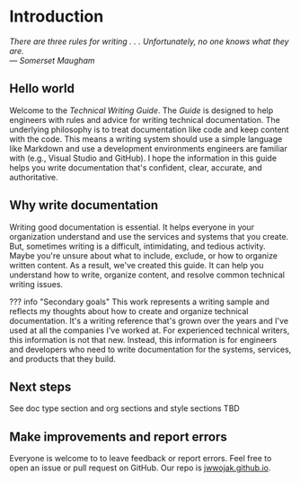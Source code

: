 # Introduction

_There are three rules for writing . . . Unfortunately, no one knows what they are._  
&mdash; _Somerset Maugham_

## Hello world

Welcome to the _Technical Writing Guide_. The _Guide_ is designed to help engineers with rules and advice for writing technical documentation. The underlying philosophy is to treat documentation like code and keep content with the code. This means a writing system should use a simple language like Markdown and use a development environments engineers are familiar with (e.g., Visual Studio and GitHub). I hope the information in this guide helps you write documentation that's confident, clear, accurate, and authoritative.

## Why write documentation

Writing good documentation is essential. It helps everyone in your organization understand and use the services and systems that you create. But, sometimes writing is a difficult, intimidating, and tedious activity. Maybe you're unsure about what to include, exclude, or how to organize written content. As a result, we've created this guide. It can help you understand how to write, organize content, and resolve common technical writing issues.

??? info "Secondary goals"
    This work represents a writing sample and reflects my thoughts about how to create and organize technical documentation. It's a writing reference that's grown over the years and I've used at all the companies I've worked at. For experienced technical writers, this information is not that new. Instead, this information is for engineers and developers who need to write documentation for the systems, services, and products that they build.

## Next steps

See doc type section and org sections and style sections TBD

## Make improvements and report errors

Everyone is welcome to to leave feedback or report errors. Feel free to open an issue or pull request on GitHub. Our repo is [jwwojak.github.io](https://github.com/jwwojak/jwwojak.github.io).
